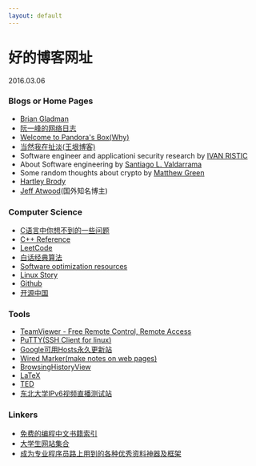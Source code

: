 ```yaml
---
layout: default
---
```


# 好的博客网址
2016.03.06

### Blogs or Home Pages
  + [Brian Gladman](http://www.gladman.me.uk/)
  + [阮一峰的网络日志](http://www.ruanyifeng.com/blog/archives.html)
  + [Welcome to Pandora's Box(Why)](http://hustcalm.me/)
  + [当然我在扯淡(王垠博客)](http://www.yinwang.org/)
  + Software engineer and applicationi security research by [IVAN RISTIC](https://blog.ivanristic.com/)
  + About Software engineering by [Santiago L. Valdarrama](http://www.shiftedup.com/archive)
  + Some random thoughts about crypto by [Matthew Green](http://blog.cryptographyengineering.com/2016_08_01_archive.html)
  + [Hartley Brody](https://blog.hartleybrody.com/)
  + [Jeff Atwood](https://blog.codinghorror.com/)(国外知名博主)

### Computer Science
  + [C语言中你想不到的一些问题](http://github.tiankonguse.com/blog/2014/12/05/c-base.html)
  + [C++ Reference](http://en.cppreference.com/w/cpp)
  + [LeetCode](https://leetcode.com/problemset/algorithms/)
  + [白话经典算法](http://blog.csdn.net/column/details/algorithm-easyword.html)
  + [Software optimization resources](http://www.agner.org/optimize/)
  + [Linux Story](http://www.linuxstory.org/)
  + [Github](https://github.com/)
  + [开源中国](https://git.oschina.net/)

### Tools
  + [TeamViewer - Free Remote Control, Remote Access](https://www.teamviewer.com/en/index.aspx)
  + [PuTTY(SSH Client for linux)](http://www.chiark.greenend.org.uk/~sgtatham/putty/)
  + [Google可用Hosts永久更新站](http://googlehost.lofter.com/)
  + [Wired Marker(make notes on web pages)](http://www.wired-marker.org/en/)
  + [BrowsingHistoryView](http://www.nirsoft.net/utils/browsing_history_view.html)
  + [LaTeX](https://latex-project.org/ftp.html)
  + [TED](https://www.ted.com/)
  + [东北大学IPv6视频直播测试站](http://hdtv.neu6.edu.cn/)

### Linkers
  + [免费的编程中文书籍索引](https://github.com/justjavac/free-programming-books-zh_CN)
  + [大学生网站集合](https://github.com/Xuanwo/WebsitesForStudents)
  + [成为专业程序员路上用到的各种优秀资料神器及框架](http://www.cnblogs.com/jasondan/p/6380597.html)


